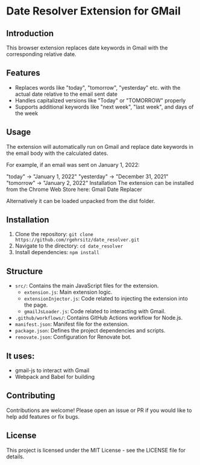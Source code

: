 # Date Resolver Extension for GMail

## Introduction

This browser extension replaces date keywords in Gmail with the corresponding relative date.

## Features

- Replaces words like "today", "tomorrow", "yesterday" etc. with the actual date relative to the email sent date
- Handles capitalized versions like "Today" or "TOMORROW" properly
- Supports additional keywords like "next week", "last week", and days of the week

## Usage

The extension will automatically run on Gmail and replace date keywords in the email body with the calculated dates.

For example, if an email was sent on January 1, 2022:

"today" -> "January 1, 2022"
"yesterday" -> "December 31, 2021"
"tomorrow" -> "January 2, 2022"
Installation
The extension can be installed from the Chrome Web Store here: Gmail Date Replacer

Alternatively it can be loaded unpacked from the dist folder.

## Installation

1. Clone the repository: `git clone https://github.com/rgehrsitz/date_resolver.git`
2. Navigate to the directory: `cd date_resolver`
3. Install dependencies: `npm install`

## Structure

- `src/`: Contains the main JavaScript files for the extension.
  - `extension.js`: Main extension logic.
  - `extensionInjector.js`: Code related to injecting the extension into the page.
  - `gmailJsLoader.js`: Code related to interacting with Gmail.
- `.github/workflows/`: Contains GitHub Actions workflow for Node.js.
- `manifest.json`: Manifest file for the extension.
- `package.json`: Defines the project dependencies and scripts.
- `renovate.json`: Configuration for Renovate bot.

## It uses:

- gmail-js to interact with Gmail
- Webpack and Babel for building

## Contributing

Contributions are welcome! Please open an issue or PR if you would like to help add features or fix bugs.

## License

This project is licensed under the MIT License - see the LICENSE file for details.
